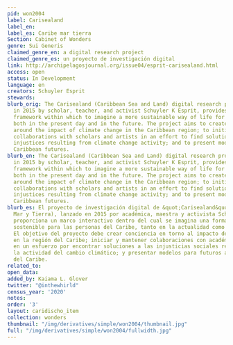 ```yaml
---
pid: won2004
label: Carisealand
label_en:
label_es: Caribe mar tierra
Section: Cabinet of Wonders
genre: Sui Generis
claimed_genre_en: a digital research project
claimed_genre_es: un proyecto de investigación digital
link: http://archipelagosjournal.org/issue04/esprit-carisealand.html
access: open
status: In Development
language: en
creators: Schuyler Esprit
stewards:
blurb_orig: The Carisealand (Caribbean Sea and Land) digital research project, launched
  in 2015 by scholar, teacher, and activist Schuyler K Esprit, provides an interactive
  framework within which to imagine a more sustainable way of life for Caribbean people,
  both in the present day and in the future. The project aims to create awareness
  around the impact of climate change in the Caribbean region; to initiate and sustain
  collaborations with scholars and artists in an effort to find solutions to social
  injustices resulting from climate change activity; and to present models for alternate
  Caribbean futures.
blurb_en: The Carisealand (Caribbean Sea and Land) digital research project, launched
  in 2015 by scholar, teacher, and activist Schuyler K Esprit, provides an interactive
  framework within which to imagine a more sustainable way of life for Caribbean people,
  both in the present day and in the future. The project aims to create awareness
  around the impact of climate change in the Caribbean region; to initiate and sustain
  collaborations with scholars and artists in an effort to find solutions to social
  injustices resulting from climate change activity; and to present models for alternate
  Caribbean futures.
blurb_es: El proyecto de investigación digital de &quot;Carisealand&quot; (Caribe
  Mar y Tierra), lanzado en 2015 por académica, maestra y activista Schuyler K Esprit,
  proporciona un marco interactivo dentro del cual se imagina una forma de vida más
  sostenible para las personas del Caribe, tanto en la actualidad como en el futuro.
  El objetivo del proyecto debe crear conciencia en torno al impacto del cambio climático
  en la región del Caribe; iniciar y mantener colaboraciones con académicos y artistas
  en un esfuerzo por encontrar soluciones a las injusticias sociales resultantes de
  la actividad del cambio climático; y presentar modelos para futuros alternativos
  del Caribe.
related_to:
open_data:
added_by: Kaiama L. Glover
twitter: "@inthewhirld"
census_year: '2020'
notes:
order: '3'
layout: caridischo_item
collection: wonders
thumbnail: "/img/derivatives/simple/won2004/thumbnail.jpg"
full: "/img/derivatives/simple/won2004/fullwidth.jpg"
---
```

